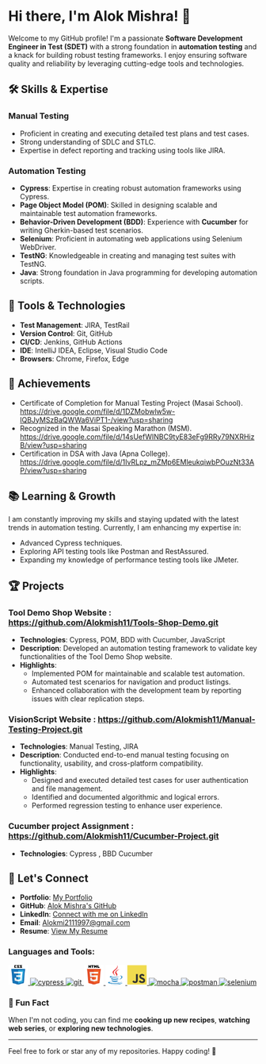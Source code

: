 # Hi there, I'm Alok Mishra! 👋  

Welcome to my GitHub profile! I'm a passionate **Software Development Engineer in Test (SDET)** with a strong foundation in **automation testing** and a knack for building robust testing frameworks. I enjoy ensuring software quality and reliability by leveraging cutting-edge tools and technologies.  


## 🛠️ Skills & Expertise

### Manual Testing
- Proficient in creating and executing detailed test plans and test cases.
- Strong understanding of SDLC and STLC.
- Expertise in defect reporting and tracking using tools like JIRA.

### Automation Testing
- **Cypress**: Expertise in creating robust automation frameworks using Cypress.
- **Page Object Model (POM)**: Skilled in designing scalable and maintainable test automation frameworks.
- **Behavior-Driven Development (BDD)**: Experience with **Cucumber** for writing Gherkin-based test scenarios.
- **Selenium**: Proficient in automating web applications using Selenium WebDriver.
- **TestNG**: Knowledgeable in creating and managing test suites with TestNG.
- **Java**: Strong foundation in Java programming for developing automation scripts.

## 📂 Tools & Technologies
- **Test Management**: JIRA, TestRail
- **Version Control**: Git, GitHub
- **CI/CD**: Jenkins, GitHub Actions
- **IDE**: IntelliJ IDEA, Eclipse, Visual Studio Code
- **Browsers**: Chrome, Firefox, Edge

## 🌟 Achievements
- Certificate of Completion for Manual Testing Project (Masai School). https://drive.google.com/file/d/1DZMobwlw5w-lQBJyMSzBaQWWa6ViPT1-/view?usp=sharing
- Recognized in the Masai Speaking Marathon (MSM). https://drive.google.com/file/d/14sUefWINBC9tyE83eFg9RRy79NXRHizB/view?usp=sharing
- Certification in DSA with Java (Apna College). https://drive.google.com/file/d/1IvRLpz_mZMp6EMleukqiwbPOuzNt33AP/view?usp=sharing

## 📚 Learning & Growth
I am constantly improving my skills and staying updated with the latest trends in automation testing. Currently, I am enhancing my expertise in:
- Advanced Cypress techniques.
- Exploring API testing tools like Postman and RestAssured.
- Expanding my knowledge of performance testing tools like JMeter.

## 🏆 Projects

### Tool Demo Shop Website : https://github.com/Alokmish11/Tools-Shop-Demo.git
- **Technologies**: Cypress, POM, BDD with Cucumber, JavaScript
- **Description**: Developed an automation testing framework to validate key functionalities of the Tool Demo Shop website.
- **Highlights**:
  - Implemented POM for maintainable and scalable test automation.
  - Automated test scenarios for navigation and product listings.
  - Enhanced collaboration with the development team by reporting issues with clear replication steps.

### VisionScript Website : https://github.com/Alokmish11/Manual-Testing-Project.git
- **Technologies**: Manual Testing, JIRA
- **Description**: Conducted end-to-end manual testing focusing on functionality, usability, and cross-platform compatibility.
- **Highlights**:
  - Designed and executed detailed test cases for user authentication and file management.
  - Identified and documented algorithmic and logical errors.
  - Performed regression testing to enhance user experience.
 
### Cucumber project  Assignment : https://github.com/Alokmish11/Cucumber-Project.git
- **Technologies**: Cypress , BBD Cucumber 

## 🤝 Let's Connect
- **Portfolio**: [My Portfolio](https://heartfelt-melomakarona-d83b9a.netlify.app/)
- **GitHub**: [Alok Mishra's GitHub](https://github.com/Alokmish11)
- **LinkedIn**: [Connect with me on LinkedIn](https://www.linkedin.com/in/alok-mishra-90067224a)
- **Email**: Alokmi2111997@gmail.com
- **Resume**: [View My Resume](https://drive.google.com/file/d/1rapjORWjrW_ngJThYAXyBtuBA4ykY6Yo/view?usp=sharing)



<h3 align="left">Languages and Tools:</h3>
<p align="left"> <a href="https://www.w3schools.com/css/" target="_blank" rel="noreferrer"> <img src="https://raw.githubusercontent.com/devicons/devicon/master/icons/css3/css3-original-wordmark.svg" alt="css3" width="40" height="40"/> </a> <a href="https://www.cypress.io" target="_blank" rel="noreferrer"> <img src="https://raw.githubusercontent.com/simple-icons/simple-icons/6e46ec1fc23b60c8fd0d2f2ff46db82e16dbd75f/icons/cypress.svg" alt="cypress" width="40" height="40"/> </a> <a href="https://git-scm.com/" target="_blank" rel="noreferrer"> <img src="https://www.vectorlogo.zone/logos/git-scm/git-scm-icon.svg" alt="git" width="40" height="40"/> </a> <a href="https://www.w3.org/html/" target="_blank" rel="noreferrer"> <img src="https://raw.githubusercontent.com/devicons/devicon/master/icons/html5/html5-original-wordmark.svg" alt="html5" width="40" height="40"/> </a> <a href="https://www.java.com" target="_blank" rel="noreferrer"> <img src="https://raw.githubusercontent.com/devicons/devicon/master/icons/java/java-original.svg" alt="java" width="40" height="40"/> </a> <a href="https://developer.mozilla.org/en-US/docs/Web/JavaScript" target="_blank" rel="noreferrer"> <img src="https://raw.githubusercontent.com/devicons/devicon/master/icons/javascript/javascript-original.svg" alt="javascript" width="40" height="40"/> </a> <a href="https://mochajs.org" target="_blank" rel="noreferrer"> <img src="https://www.vectorlogo.zone/logos/mochajs/mochajs-icon.svg" alt="mocha" width="40" height="40"/> </a> <a href="https://postman.com" target="_blank" rel="noreferrer"> <img src="https://www.vectorlogo.zone/logos/getpostman/getpostman-icon.svg" alt="postman" width="40" height="40"/> </a> <a href="https://www.selenium.dev" target="_blank" rel="noreferrer"> <img src="https://raw.githubusercontent.com/detain/svg-logos/780f25886640cef088af994181646db2f6b1a3f8/svg/selenium-logo.svg" alt="selenium" width="40" height="40"/> </a> </p>


### 🚀 Fun Fact  

When I'm not coding, you can find me **cooking up new recipes**, **watching web series**, or **exploring new technologies**.  

---

Feel free to fork or star any of my repositories. Happy coding! 🌟  

